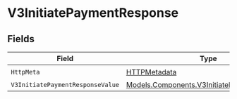 # V3InitiatePaymentResponse


## Fields

| Field                                                                                               | Type                                                                                                | Required                                                                                            | Description                                                                                         |
| --------------------------------------------------------------------------------------------------- | --------------------------------------------------------------------------------------------------- | --------------------------------------------------------------------------------------------------- | --------------------------------------------------------------------------------------------------- |
| `HttpMeta`                                                                                          | [HTTPMetadata](../../Models/Components/HTTPMetadata.md)                                             | :heavy_check_mark:                                                                                  | N/A                                                                                                 |
| `V3InitiatePaymentResponseValue`                                                                    | [Models.Components.V3InitiatePaymentResponse](../../Models/Components/V3InitiatePaymentResponse.md) | :heavy_minus_sign:                                                                                  | Accepted                                                                                            |